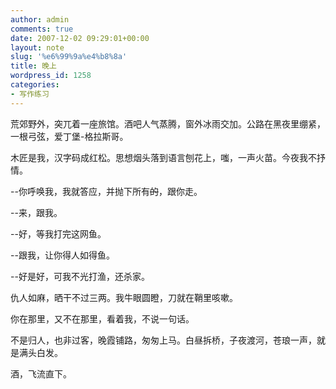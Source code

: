```yaml
---
author: admin
comments: true
date: 2007-12-02 09:29:01+00:00
layout: note
slug: '%e6%99%9a%e4%b8%8a'
title: 晚上
wordpress_id: 1258
categories:
- 写作练习
---
```


荒郊野外，突兀着一座旅馆。酒吧人气蒸腾，窗外冰雨交加。公路在黑夜里绷紧，一根弓弦，爱丁堡-格拉斯哥。

木匠是我，汉字码成红松。思想烟头落到语言刨花上，嗤，一声火苗。今夜我不抒情。

--你呼唤我，我就答应，并抛下所有<del>的</del>，跟你走。

--来，跟我。

--好，等我打完这网鱼。

--跟我，让你得人如得鱼。

--好是好，可我不光打渔，还杀家。

仇人如麻，晒干不过三两。我牛眼圆瞪，刀就在鞘里咳嗽。

你在那里，又不在那里，看着我，不说一句话。

不是归人，也非过客，晚霞铺路，匆匆上马。白昼拆桥，子夜渡河，苍琅一声，就是满头白发。

酒，飞流直下。
